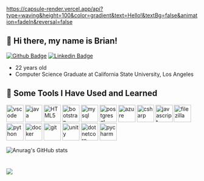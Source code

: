 https://capsule-render.vercel.app/api?type=waving&height=100&color=gradient&text=Hello!&textBg=false&animation=fadeIn&reversal=false
## 👋 Hi there, my name is Brian! 
[![Github Badge](https://img.shields.io/badge/-Github-000000?style=flat&logo=Github&labelColor=000000&link=https://github.com/b-tang)](https://github.com/b-tang)
[![Linkedin Badge](https://img.shields.io/badge/-LinkedIn-0077B5?style=flat&logo=Linkedin&logoColor=FFFFFF&link=https://www.linkedin.com/in/briantang01/)](https://www.linkedin.com/in/briantang01/)
- 22 years old
- Computer Science Graduate at California State University, Los Angeles

<h2> 🚀 Some Tools I Have Used and Learned </h2>
<p align="left">
<img src="https://cdn.jsdelivr.net/gh/devicons/devicon/icons/vscode/vscode-original.svg" alt="vscode" width="45" height="45"/>
<img src="https://cdn.jsdelivr.net/gh/devicons/devicon/icons/java/java-original.svg" alt="java" width="45" height="45"/>
<img src="https://cdn.jsdelivr.net/gh/devicons/devicon/icons/html5/html5-original.svg" alt="HTML5" width="45" height="45"/>
<img src="https://cdn.jsdelivr.net/gh/devicons/devicon/icons/bootstrap/bootstrap-original.svg" alt="bootstrap" width="45" height="45"/>
<img src="https://devicon-website.vercel.app/api/mysql/original-wordmark.svg" alt="mysql" width="45" height="45"/>
<img src="https://devicon-website.vercel.app/api/postgresql/plain-wordmark.svg" alt="postgresql" width="45" height="45"/>
<img src="https://devicon-website.vercel.app/api/azure/original-wordmark.svg" alt="azure" width="45" height="45"/>
<img src="https://devicon-website.vercel.app/api/csharp/original.svg" alt="csharp" width="45" height="45"/>
<img src="https://devicon-website.vercel.app/api/javascript/original.svg" alt="javascript" width="45" height="45"/>
<img src="https://devicon-website.vercel.app/api/filezilla/plain.svg" alt="filezilla" width="45" height="45"/>
<img src="https://devicon-website.vercel.app/api/python/original-wordmark.svg" alt="python" width="45" height="45"/>
<img src="https://devicon-website.vercel.app/api/docker/original-wordmark.svg" alt="docker" width="45" height="45"/>
<img src="https://devicon-website.vercel.app/api/git/original.svg" alt="git" width="45" height="45"/>
<img src="https://devicon-website.vercel.app/api/unity/original.svg?color=%23FFFFFF" alt="unity" width="45" height="45"/>
<img src="https://devicon-website.vercel.app/api/dotnetcore/original.svg" alt="dotnetcore" width="45" height="45"/>
<img src="https://devicon-website.vercel.app/api/pycharm/original.svg" alt="pycharm" width="45" height="45"/>
</p>

![Anurag's GitHub stats](https://github-readme-stats.vercel.app/api?username=b-tang&show_icons=true&theme=github_dark)

#
![](https://komarev.com/ghpvc/?username=b-tang&style=for-the-badge&color=00FFFF)

